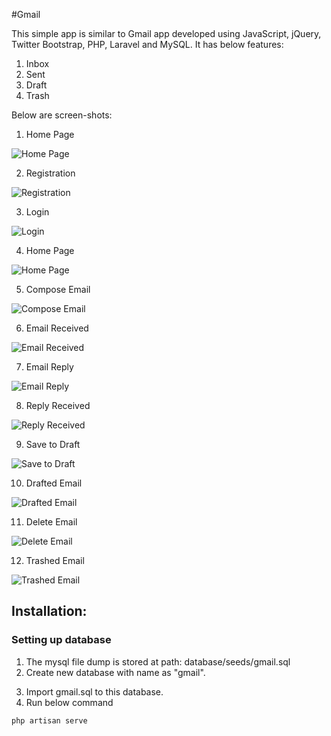 #Gmail

This simple app is similar to Gmail app developed using JavaScript, jQuery, Twitter Bootstrap, PHP, Laravel and MySQL.
It has below features:
1. Inbox
2. Sent
3. Draft
4. Trash

Below are screen-shots:

1. Home Page

![](public/img/Screenshots/1.Home-Page.png "Home Page")

2. Registration

![](public/img/Screenshots/2.Registration.png "Registration")

3. Login

![](public/img/Screenshots/3.Login.png "Login")

4. Home Page

![](public/img/Screenshots/4.Home-Page.png "Home Page")

5. Compose Email

![](public/img/Screenshots/5.Compose-Email.png "Compose Email")

6. Email Received

![](public/img/Screenshots/6.Email-Received.png "Email Received")

7. Email Reply

![](public/img/Screenshots/7.Email-Reply.png "Email Reply")

8. Reply Received

![](public/img/Screenshots/8.Reply-Received.png "Reply Received")

9. Save to Draft

![](public/img/Screenshots/9.Store-to-Draft.png "Save to Draft")

10. Drafted Email

![](public/img/Screenshots/10.Drafted-Email.png "Drafted Email")

11. Delete Email

![](public/img/Screenshots/11.Deleting-it.png "Delete Email")

12. Trashed Email

![](public/img/Screenshots/12.Trashed-Email.png "Trashed Email")


## Installation:

### Setting up database
1. The mysql file dump is stored at path: database/seeds/gmail.sql
2. Create new database with name as "gmail".
3) Import gmail.sql to this database.
4) Run below command

```sh
php artisan serve
```